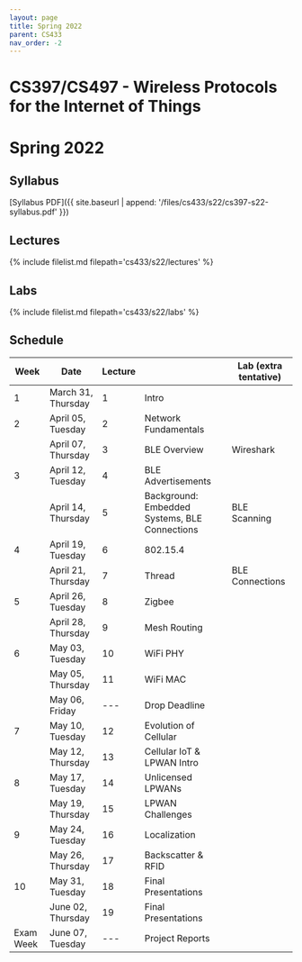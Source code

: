 ```yaml
---
layout: page
title: Spring 2022
parent: CS433
nav_order: -2
---
```


# CS397/CS497 - Wireless Protocols for the Internet of Things
# Spring 2022

## Syllabus

[Syllabus PDF]({{ site.baseurl | append: '/files/cs433/s22/cs397-s22-syllabus.pdf' }})

## Lectures

{% include filelist.md filepath='cs433/s22/lectures' %}

## Labs

{% include filelist.md filepath='cs433/s22/labs' %}

## Schedule

| Week      | Date               | Lecture |                            | Lab (extra tentative)                  |
|-----------|--------------------|---------|----------------------------|----------------------------------------|
| 1         | March 31, Thursday | 1       | Intro                      |                                        |
| 2         | April 05, Tuesday  | 2       | Network Fundamentals       |                                        |
|           | April 07, Thursday | 3       | BLE Overview               | Wireshark                              |
| 3         | April 12, Tuesday  | 4       | BLE Advertisements         |                                        |
|           | April 14, Thursday | 5       | Background: Embedded Systems, BLE Connections  | BLE Scanning       |
| 4         | April 19, Tuesday  | 6       | 802.15.4                   |                                        |
|           | April 21, Thursday | 7       | Thread                     | BLE Connections                        |
| 5         | April 26, Tuesday  | 8       | Zigbee                     |                                        |
|           | April 28, Thursday | 9       | Mesh Routing               |                                        |
| 6         | May 03,   Tuesday  | 10      | WiFi PHY                   |                                        |
|           | May 05,   Thursday | 11      | WiFi MAC                   |                                        |
|           | May 06,   Friday   | ---     | Drop Deadline              |                                        |
| 7         | May 10,   Tuesday  | 12      | Evolution of Cellular      |                                        |
|           | May 12,   Thursday | 13      | Cellular IoT & LPWAN Intro |                                        |
| 8         | May 17,   Tuesday  | 14      | Unlicensed LPWANs          |                                        |
|           | May 19,   Thursday | 15      | LPWAN Challenges           |                                        |
| 9         | May 24,   Tuesday  | 16      | Localization               |                                        |
|           | May 26,   Thursday | 17      | Backscatter & RFID         |                                        |
| 10        | May 31,   Tuesday  | 18      | Final Presentations        |                                        |
|           | June 02,  Thursday | 19      | Final Presentations        |                                        |
| Exam Week | June 07,  Tuesday  | ---     | Project Reports            |                                        |


